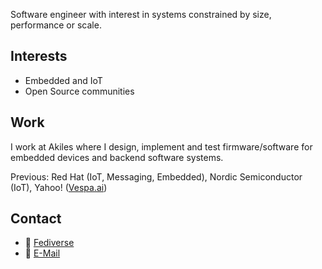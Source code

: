 Software engineer with interest in systems constrained by size, performance or scale.

## Interests
* Embedded and IoT
* Open Source communities

## Work 
I work at Akiles where I design, implement and test firmware/software for embedded devices and backend software systems.

Previous: Red Hat (IoT, Messaging, Embedded), Nordic Semiconductor (IoT), Yahoo! ([Vespa.ai](https://vespa.ai))

## Contact

* 🐘 [Fediverse](https://hachyderm.io/@lulf)
*  :incoming_envelope: [E-Mail](mailto:ulf.lilleengen@gmail.com)
  
<!--
**lulf/lulf** is a ✨ _special_ ✨ repository because its `README.md` (this file) appears on your GitHub profile.

Here are some ideas to get you started:

- 🔭 I’m currently working on ...
- 🌱 I’m currently learning ...
- 👯 I’m looking to collaborate on ...
- 🤔 I’m looking for help with ...
- 💬 Ask me about ...
- 📫 How to reach me: ...
- 😄 Pronouns: ...
- ⚡ Fun fact: ...
-->
